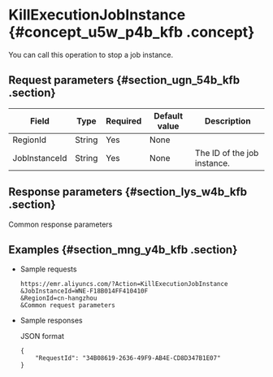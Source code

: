 # KillExecutionJobInstance {#concept_u5w_p4b_kfb .concept}

You can call this operation to stop a job instance.

## Request parameters {#section_ugn_54b_kfb .section}

|Field|Type|Required|Default value|Description|
|-----|----|--------|-------------|-----------|
|RegionId|String|Yes|None| |
|JobInstanceId|String|Yes|None|The ID of the job instance.|

## Response parameters {#section_lys_w4b_kfb .section}

Common response parameters

## Examples {#section_mng_y4b_kfb .section}

-   Sample requests

    ```
    https://emr.aliyuncs.com/?Action=KillExecutionJobInstance
    &JobInstanceId=WNE-F18B014FF410410F
    &RegionId=cn-hangzhou
    &Common request parameters
    ```

-   Sample responses

    JSON format

    ```
    {
        "RequestId": "34B08619-2636-49F9-AB4E-CD8D347B1E07"
    }
    ```


